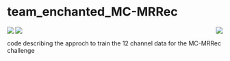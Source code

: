 # team_enchanted_MC-MRRec
<img align="left"  src="https://github.com/amritkumar9595/the-enchanted-MC-MRRec/blob/master/images/60.png">
<img align="centre"  src="https://github.com/amritkumar9595/the-enchanted-MC-MRRec/blob/master/images/66.png">
<img align="right"  src="https://github.com/amritkumar9595/the-enchanted-MC-MRRec/blob/master/images/66.png">

code describing the approch to train the 12 channel data for the MC-MRRec challenge
